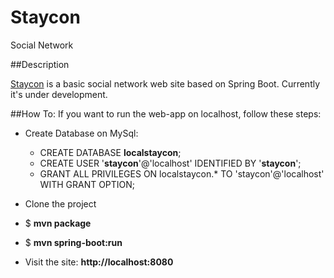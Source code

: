 Staycon
=========

Social Network

##Description

[Staycon](http://localhost:8080/) is a basic social network web site based on Spring Boot. Currently it's under development.

##How To:
If you want to run the web-app on localhost, follow these steps:
* Create Database on MySql:
  * CREATE DATABASE **localstaycon**;
  * CREATE USER '**staycon**'@'localhost' IDENTIFIED BY '**staycon**';
  * GRANT ALL PRIVILEGES ON localstaycon.* TO 'staycon'@'localhost' WITH GRANT OPTION; 
  
* Clone the project 
* $ **mvn package**
* $ **mvn spring-boot:run**
* Visit the site: **http://localhost:8080**